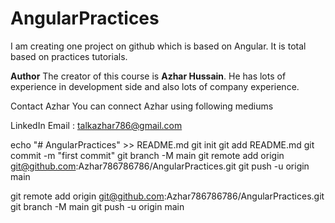 # AngularPractices
I am creating one project on github which is based on Angular. It is total based on practices tutorials.

**Author**
The creator of this course is **Azhar Hussain**. He has lots of experience in development side and also lots of company experience.

Contact Azhar
You can connect Azhar using following mediums

LinkedIn
Email : talkazhar786@gmail.com

echo "# AngularPractices" >> README.md
git init
git add README.md
git commit -m "first commit"
git branch -M main
git remote add origin git@github.com:Azhar786786786/AngularPractices.git
git push -u origin main

git remote add origin git@github.com:Azhar786786786/AngularPractices.git
git branch -M main
git push -u origin main
